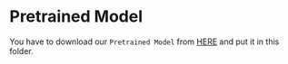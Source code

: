 # Pretrained Model

You have to download our ```Pretrained Model``` from [HERE](https://drive.google.com/file/d/1houNn-hDFO2y3XnMvOyoUYo4GvphIbib/view?usp=sharing)
and put it in this folder.


